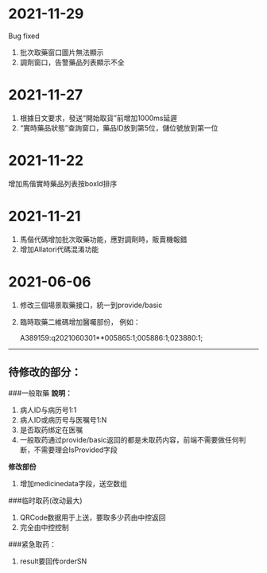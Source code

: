 # 2021-11-29
Bug fixed
1. 批次取藥窗口圖片無法顯示
2. 調劑窗口，告警藥品列表顯示不全

# 2021-11-27
1. 根據日文要求，發送“開始取貨”前增加1000ms延遲
2. “實時藥品狀態”查詢窗口，藥品ID放到第5位，儲位號放到第一位

# 2021-11-22
增加馬偕實時藥品列表按boxId排序

# 2021-11-21
1. 馬偕代碼增加批次取藥功能，應對調劑時，販賣機報錯
2. 增加Allatori代碼混淆功能

# 2021-06-06 
1. 修改三個場景取藥接口，統一到provide/basic
2. 臨時取藥二維碼增加醫囑部份， 例如：


	A389159:q2021060301**005865:1;005886:1;023880:1;
---

## 待修改的部分：
###一般取藥
__說明：__
1. 病人ID与病历号1:1
2. 病人ID或病历号与医嘱号1:N
3. 是否取药绑定在医嘱
4. 一般取药通过provide/basic返回的都是未取药内容，前端不需要做任何判断，不需要理会IsProvided字段

__修改部份__
1. 增加medicinedata字段，送空数组


###临时取药(改动最大)
1. QRCode数据用于上送，要取多少药由中控返回
2. 完全由中控控制


###紧急取药：
1. result要回传orderSN


